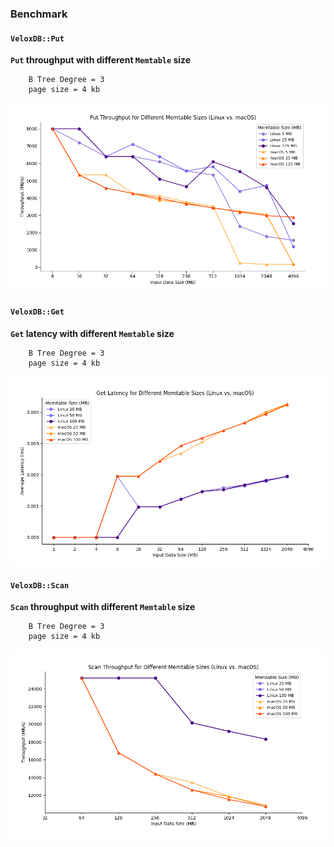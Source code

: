 ### Benchmark

#### `VeloxDB::Put` 
**`Put` throughput with different `Memtable` size**
```text
    B Tree Degree = 3
    page size = 4 kb
```
![](image/static_b_tree_benchmark/put_throughput.png)

#### `VeloxDB::Get` 
**`Get` latency with different `Memtable` size**
```text
    B Tree Degree = 3
    page size = 4 kb
```
![](image/static_b_tree_benchmark/get_latency.png)

#### `VeloxDB::Scan` 
**`Scan` throughput with different `Memtable` size**
```text
    B Tree Degree = 3
    page size = 4 kb
```
![](image/static_b_tree_benchmark/scan_throughput.png)


